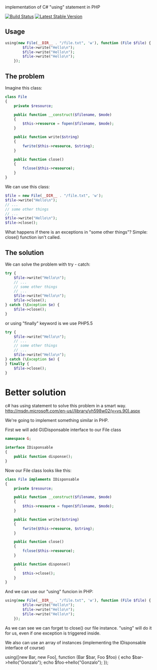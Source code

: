 implementation of C# "using" statement in PHP

[![Build Status](https://travis-ci.org/gonzalo123/using.png?branch=master)](https://travis-ci.org/gonzalo123/using)
[![Latest Stable Version](https://poser.pugx.org/gonzalo123/using/v/stable.png)](https://packagist.org/packages/gonzalo123/using)

## Usage
```php
using(new File(__DIR__ . "/file.txt", 'w'), function (File $file) {
        $file->write("Hello\n");
        $file->write("Hello\n");
        $file->write("Hello\n");
    });
```

## The problem

Imagine this class:
```php
class File
{
    private $resource;

    public function __construct($filename, $mode)
    {
        $this->resource = fopen($filename, $mode);
    }

    public function write($string)
    {
        fwrite($this->resource, $string);
    }

    public function close()
    {
        fclose($this->resource);
    }
}
```

We can use this class:
```php
$file = new File(__DIR__ . "/file.txt", 'w');
$file->write("Hello\n");
// ...
// some other things
// ...
$file->write("Hello\n");
$file->close();
```

What happens if there is an exceptions in "some other things"? Simple: close() function isn't called.

## The solution
We can solve the problem with try - catch:

```php
try {
    $file->write("Hello\n");
    // ...
    // some other things
    // ...
    $file->write("Hello\n");
    $file->close();
} catch (\Exception $e) {
    $file->close();
}
```

or using "finally" keyword is we use PHP5.5

```php
try {
    $file->write("Hello\n");
    // ...
    // some other things
    // ...
    $file->write("Hello\n");
} catch (\Exception $e) {
} finally {
    $file->close();
}
```

# Better solution

c# has using statement to solve this problem in a smart way.
http://msdn.microsoft.com/en-us//library/yh598w02(v=vs.90).aspx

We're going to implement something similar in PHP.

First we will add G\IDisponsable interface to our File class
```php
namespace G;

interface IDisponsable
{
    public function disponse();
}
```

Now our File class looks like this:

```php
class File implements IDisponsable
{
    private $resource;

    public function __construct($filename, $mode)
    {
        $this->resource = fopen($filename, $mode);
    }

    public function write($string)
    {
        fwrite($this->resource, $string);
    }

    public function close()
    {
        fclose($this->resource);
    }

    public function disponse()
    {
        $this->close();
    }
}
```

And we can use our "using" funcion in PHP:
```php
using(new File(__DIR__ . "/file.txt", 'w'), function (File $file) {
        $file->write("Hello\n");
        $file->write("Hello\n");
        $file->write("Hello\n");
    });
```

As we can see we can forget to close() our file instance. "using" will do it for us, even if one exception is triggered inside.

We also can use an array of instances (implementing the IDisponsable interface of course)

using([new Bar, new Foo], function (Bar $bar, Foo $foo) {
        echo $bar->hello("Gonzalo");
        echo $foo->hello("Gonzalo");
    });
```